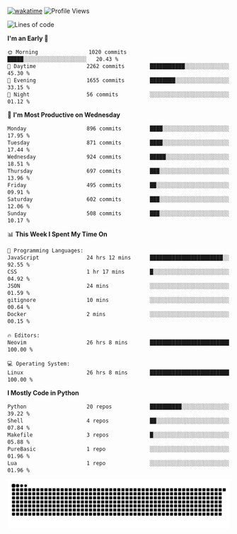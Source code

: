 [![wakatime](https://wakatime.com/badge/user/b920b284-3cde-4cd4-b72e-f7f22d050b16.svg)](https://wakatime.com/@b920b284-3cde-4cd4-b72e-f7f22d050b16)
![Profile Views](http://img.shields.io/badge/Profile%20Views-4586-blue)
<!--START_SECTION:waka-->
![Lines of code](https://img.shields.io/badge/From%20Hello%20World%20I%27ve%20Written-6.4%20million%20lines%20of%20code-blue)

**I'm an Early 🐤** 

```text
🌞 Morning                1020 commits        █████░░░░░░░░░░░░░░░░░░░░   20.43 % 
🌆 Daytime                2262 commits        ███████████░░░░░░░░░░░░░░   45.30 % 
🌃 Evening                1655 commits        ████████░░░░░░░░░░░░░░░░░   33.15 % 
🌙 Night                  56 commits          ░░░░░░░░░░░░░░░░░░░░░░░░░   01.12 % 
```
📅 **I'm Most Productive on Wednesday** 

```text
Monday                   896 commits         ████░░░░░░░░░░░░░░░░░░░░░   17.95 % 
Tuesday                  871 commits         ████░░░░░░░░░░░░░░░░░░░░░   17.44 % 
Wednesday                924 commits         █████░░░░░░░░░░░░░░░░░░░░   18.51 % 
Thursday                 697 commits         ███░░░░░░░░░░░░░░░░░░░░░░   13.96 % 
Friday                   495 commits         ██░░░░░░░░░░░░░░░░░░░░░░░   09.91 % 
Saturday                 602 commits         ███░░░░░░░░░░░░░░░░░░░░░░   12.06 % 
Sunday                   508 commits         ███░░░░░░░░░░░░░░░░░░░░░░   10.17 % 
```


📊 **This Week I Spent My Time On** 

```text
💬 Programming Languages: 
JavaScript               24 hrs 12 mins      ███████████████████████░░   92.55 % 
CSS                      1 hr 17 mins        █░░░░░░░░░░░░░░░░░░░░░░░░   04.92 % 
JSON                     24 mins             ░░░░░░░░░░░░░░░░░░░░░░░░░   01.59 % 
gitignore                10 mins             ░░░░░░░░░░░░░░░░░░░░░░░░░   00.64 % 
Docker                   2 mins              ░░░░░░░░░░░░░░░░░░░░░░░░░   00.15 % 

🔥 Editors: 
Neovim                   26 hrs 8 mins       █████████████████████████   100.00 % 

💻 Operating System: 
Linux                    26 hrs 8 mins       █████████████████████████   100.00 % 
```

**I Mostly Code in Python** 

```text
Python                   20 repos            ██████████░░░░░░░░░░░░░░░   39.22 % 
Shell                    4 repos             ██░░░░░░░░░░░░░░░░░░░░░░░   07.84 % 
Makefile                 3 repos             █░░░░░░░░░░░░░░░░░░░░░░░░   05.88 % 
PureBasic                1 repo              ░░░░░░░░░░░░░░░░░░░░░░░░░   01.96 % 
Lua                      1 repo              ░░░░░░░░░░░░░░░░░░░░░░░░░   01.96 % 
```




<!--END_SECTION:waka-->
![Snake animation](https://raw.githubusercontent.com/timmypidashev/timmypidashev/main/commits.svg)
